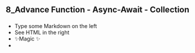 ## 8_Advance Function - Async-Await - Collection
###  

- Type some Markdown on the left
- See HTML in the right
- ✨Magic ✨
- 
